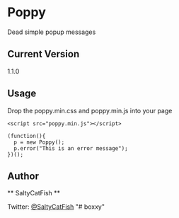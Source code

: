 Poppy
=====

Dead simple popup messages

## Current Version
1.1.0

## Usage
Drop the poppy.min.css and poppy.min.js into your page
    
    <script src="poppy.min.js"></script>

    (function(){
      p = new Poppy();
      p.error("This is an error message");
    })();

## Author
** SaltyCatFish **

Twitter: [@SaltyCatFish](http://twitter.com/SaltyCatFish)
"# boxxy" 
